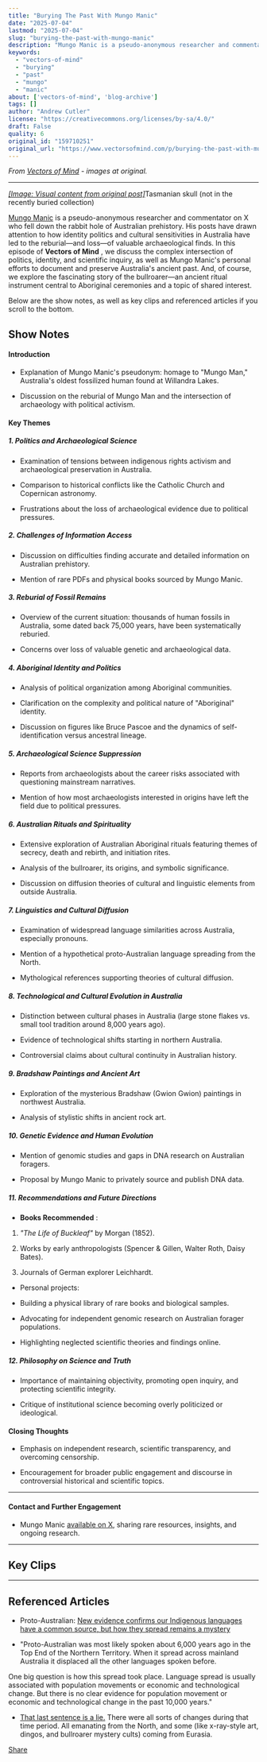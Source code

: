 ```yaml
---
title: "Burying The Past With Mungo Manic"
date: "2025-07-04"
lastmod: "2025-07-04"
slug: "burying-the-past-with-mungo-manic"
description: "Mungo Manic is a pseudo-anonymous researcher and commentator on X who fell down the rabbit hole of Australian prehistory. His posts have drawn attention to how identity politics and cultural sensitivi..."
keywords:
  - "vectors-of-mind"
  - "burying"
  - "past"
  - "mungo"
  - "manic"
about: ['vectors-of-mind', 'blog-archive']
tags: []
author: "Andrew Cutler"
license: "https://creativecommons.org/licenses/by-sa/4.0/"
draft: False
quality: 6
original_id: "159710251"
original_url: "https://www.vectorsofmind.com/p/burying-the-past-with-mungo-manic"
---
```

*From [Vectors of Mind](https://www.vectorsofmind.com/p/burying-the-past-with-mungo-manic) - images at original.*

---

[*[Image: Visual content from original post]*](https://substackcdn.com/image/fetch/$s_!WK0p!,f_auto,q_auto:good,fl_progressive:steep/https%3A%2F%2Fsubstack-post-media.s3.amazonaws.com%2Fpublic%2Fimages%2F5d6d9e2a-8470-475f-89a2-153393dbd7ed_3233x1380.jpeg)Tasmanian skull (not in the recently buried collection)

[Mungo Manic](https://x.com/MungoManic) is a pseudo-anonymous researcher and commentator on X who fell down the rabbit hole of Australian prehistory. His posts have drawn attention to how identity politics and cultural sensitivities in Australia have led to the reburial—and loss—of valuable archaeological finds. In this episode of **Vectors of Mind** , we discuss the complex intersection of politics, identity, and scientific inquiry, as well as Mungo Manic's personal efforts to document and preserve Australia's ancient past. And, of course, we explore the fascinating story of the bullroarer—an ancient ritual instrument central to Aboriginal ceremonies and a topic of shared interest.

Below are the show notes, as well as key clips and referenced articles if you scroll to the bottom.

## Show Notes


#### Introduction


 * Explanation of Mungo Manic's pseudonym: homage to "Mungo Man," Australia's oldest fossilized human found at Willandra Lakes.

 * Discussion on the reburial of Mungo Man and the intersection of archaeology with political activism.




#### Key Themes


##### 1\. Politics and Archaeological Science


 * Examination of tensions between indigenous rights activism and archaeological preservation in Australia.

 * Comparison to historical conflicts like the Catholic Church and Copernican astronomy.

 * Frustrations about the loss of archaeological evidence due to political pressures.




##### 2\. Challenges of Information Access


 * Discussion on difficulties finding accurate and detailed information on Australian prehistory.

 * Mention of rare PDFs and physical books sourced by Mungo Manic.




##### 3\. Reburial of Fossil Remains


 * Overview of the current situation: thousands of human fossils in Australia, some dated back 75,000 years, have been systematically reburied.

 * Concerns over loss of valuable genetic and archaeological data.




##### 4\. Aboriginal Identity and Politics


 * Analysis of political organization among Aboriginal communities.

 * Clarification on the complexity and political nature of "Aboriginal" identity.

 * Discussion on figures like Bruce Pascoe and the dynamics of self-identification versus ancestral lineage.




##### 5\. Archaeological Science Suppression


 * Reports from archaeologists about the career risks associated with questioning mainstream narratives.

 * Mention of how most archaeologists interested in origins have left the field due to political pressures.




##### 6\. Australian Rituals and Spirituality


 * Extensive exploration of Australian Aboriginal rituals featuring themes of secrecy, death and rebirth, and initiation rites.

 * Analysis of the bullroarer, its origins, and symbolic significance.

 * Discussion on diffusion theories of cultural and linguistic elements from outside Australia.




##### 7\.  Linguistics and Cultural Diffusion


 * Examination of widespread language similarities across Australia, especially pronouns.

 * Mention of a hypothetical proto-Australian language spreading from the North.

 * Mythological references supporting theories of cultural diffusion.




##### 8\.  Technological and Cultural Evolution in Australia


 * Distinction between cultural phases in Australia (large stone flakes vs. small tool tradition around 8,000 years ago).

 * Evidence of technological shifts starting in northern Australia.

 * Controversial claims about cultural continuity in Australian history.




##### 9\. Bradshaw Paintings and Ancient Art


 * Exploration of the mysterious Bradshaw (Gwion Gwion) paintings in northwest Australia.

 * Analysis of stylistic shifts in ancient rock art.




##### 10\. Genetic Evidence and Human Evolution


 * Mention of genomic studies and gaps in DNA research on Australian foragers.

 * Proposal by Mungo Manic to privately source and publish DNA data.




##### 11\. Recommendations and Future Directions


 * **Books Recommended** :

 1. _"The Life of Buckleaf"_ by Morgan (1852).

 2. Works by early anthropologists (Spencer & Gillen, Walter Roth, Daisy Bates).

 3. Journals of German explorer Leichhardt.

 * Personal projects:

 * Building a physical library of rare books and biological samples.

 * Advocating for independent genomic research on Australian forager populations.

 * Highlighting neglected scientific theories and findings online.




##### 12\. Philosophy on Science and Truth


 * Importance of maintaining objectivity, promoting open inquiry, and protecting scientific integrity.

 * Critique of institutional science becoming overly politicized or ideological.




#### Closing Thoughts


 * Emphasis on independent research, scientific transparency, and overcoming censorship.

 * Encouragement for broader public engagement and discourse in controversial historical and scientific topics.




* * *

#### Contact and Further Engagement


 * Mungo Manic [available on X](https://x.com/MungoManic), sharing rare resources, insights, and ongoing research.




* * *

## Key Clips


* * *

## Referenced Articles


 * Proto-Australian: [New evidence confirms our Indigenous languages have a common source, but how they spread remains a mystery](https://theconversation.com/new-evidence-confirms-our-indigenous-languages-have-a-common-source-but-how-they-spread-remains-a-mystery-242576)

 * "Proto-Australian was most likely spoken about 6,000 years ago in the Top End of the Northern Territory. When it spread across mainland Australia it displaced all the other languages spoken before.

One big question is how this spread took place. Language spread is usually associated with population movements or economic and technological change. But there is no clear evidence for population movement or economic and technological change in the past 10,000 years."

 * [That last sentence is a lie.](https://www.vectorsofmind.com/i/136623669/not-a-story-the-jedi-would-tell-you) There were all sorts of changes during that time period. All emanating from the North, and some (like x-ray-style art, dingos, and bullroarer mystery cults) coming from Eurasia.




[Share](https://www.vectorsofmind.com/p/burying-the-past-with-mungo-manic?action=share)
